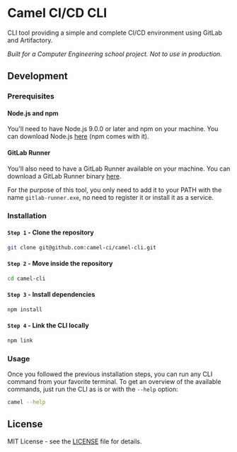 # Camel CI/CD CLI

CLI tool providing a simple and complete CI/CD environment using GitLab and Artifactory.

_Built for a Computer Engineering school project. Not to use in production._

## Development

### Prerequisites

#### Node.js and npm

You'll need to have Node.js 9.0.0 or later and npm on your machine. You can download Node.js [here](https://nodejs.org/en/download/) (npm comes with it).

#### GitLab Runner

You'll also need to have a GitLab Runner available on your machine. You can download a GitLab Runner binary [here](https://docs.gitlab.com/runner/install/index.html).

For the purpose of this tool, you only need to add it to your PATH with the name `gitlab-runner.exe`, no need to register it or install it as a service.

### Installation

#### `Step 1` - Clone the repository

```bash
git clone git@github.com:camel-ci/camel-cli.git
```

#### `Step 2` - Move inside the repository

```bash
cd camel-cli
```

#### `Step 3` - Install dependencies

```bash
npm install
```

#### `Step 4` - Link the CLI locally

```bash
npm link
```

### Usage

Once you followed the previous installation steps, you can run any CLI command from your favorite terminal.
To get an overview of the available commands, just run the CLI as is or with the `--help` option:

```bash
camel --help
```

## License

MIT License - see the [LICENSE](LICENSE) file for details.
